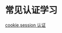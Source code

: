 <!--
 * @Author: hucheng
 * @Date: 2019-09-07 18:53:32
 * @Description: here is des
 -->
# 常见认证学习

[cookie,session 认证](docs/cookie_and_session.md)